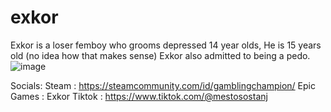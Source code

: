 # exkor

Exkor is a loser femboy who grooms depressed 14 year olds, He is 15 years old (no idea how that makes sense) Exkor also admitted to being a pedo. 
![image](https://github.com/ivxka/exkor/assets/154615711/2371e167-213e-478e-96e2-69d76052515c)






Socials: 
Steam : https://steamcommunity.com/id/gamblingchampion/
Epic Games : Exkor
Tiktok : https://www.tiktok.com/@mestosostanj
